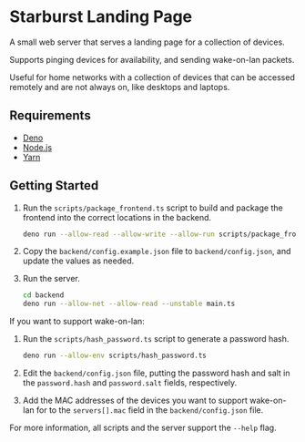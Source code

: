 # Starburst Landing Page

A small web server that serves a landing page for a collection of devices.

Supports pinging devices for availability, and sending wake-on-lan packets.

Useful for home networks with a collection of devices that can be accessed
remotely and are not always on, like desktops and laptops.

## Requirements

- [Deno](https://deno.land/)
- [Node.js](https://nodejs.org/en/)
- [Yarn](https://yarnpkg.com/)

## Getting Started

1. Run the `scripts/package_frontend.ts` script to build and package the
   frontend into the correct locations in the backend.

   ```sh
   deno run --allow-read --allow-write --allow-run scripts/package_frontend.ts
   ```
2. Copy the `backend/config.example.json` file to `backend/config.json`, and
   update the values as needed.
3. Run the server.

   ```sh
   cd backend
   deno run --allow-net --allow-read --unstable main.ts
   ```

If you want to support wake-on-lan:

1. Run the `scripts/hash_password.ts` script to generate a password hash.

   ```sh
   deno run --allow-env scripts/hash_password.ts
   ```
2. Edit the `backend/config.json` file, putting the password hash and salt in
   the `password.hash` and `password.salt` fields, respectively.
3. Add the MAC addresses of the devices you want to support wake-on-lan for to
   the `servers[].mac` field in the `backend/config.json` file.

For more information, all scripts and the server support the `--help` flag.
